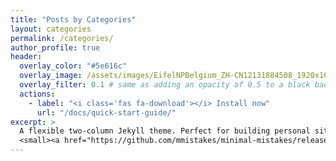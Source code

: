 ```yaml
---
title: "Posts by Categories"
layout: categories
permalink: /categories/
author_profile: true
header:
  overlay_color: "#5e616c"
  overlay_image: /assets/images/EifelNPBelgium_ZH-CN12131884508_1920x1080.jpg
  overlay_filter: 0.1 # same as adding an opacity of 0.5 to a black background
  actions:
    - label: "<i class='fas fa-download'></i> Install now"
      url: "/docs/quick-start-guide/"
excerpt: >
  A flexible two-column Jekyll theme. Perfect for building personal sites, blogs, and portfolios.<br />
  <small><a href="https://github.com/mmistakes/minimal-mistakes/releases/tag/4.17.2">Latest release v4.17.2</a></small>
---
```

